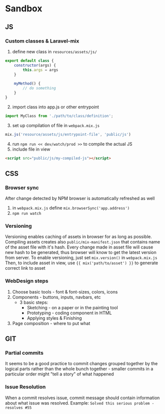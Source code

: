 # Sandbox

## JS

### Custom classes & Laravel-mix
1. define new class in `resources/assets/js/`
```javascript
export default class {
    constructor(args) {
        this.args = args
    }
    
    myMethod() {
        // do something
    }
}
```
2. import class into app.js or other entrypoint 
```javascript
import MyClass from './path/to/class/definition';
``` 
3. set up compilation of file in `webpack.mix.js`
```javascript
mix.js('resource/assets/js/entrypoint-file', 'public/js')
```
4. run `npm run << dev/watch/prod >>` to compile the actual JS
5. include file in view
```html
<script src="public/js/my-compiled-js"></script>
```


## CSS

### Browser sync
After change detected by NPM browser is automatically refreshed as well
1. in `webpack.mix.js` define `mix.browserSync('app.address')`
2. `npm run watch`


### Versioning
Versioning enables caching of assets in browser for as long as possible. Compiling assets creates also `public/mix-manifest.json` that contains name of the asset file with it's hash. Every change made in asset file will cause new hash to be generated, thus browser will know to get the latest version from server.
To enable versioning, just set `mix.version()` in `webpack.mix.js`
Then, to include asset in view, use `{{ mix('path/to/asset') }}` to generate correct link to asset

### WebDesign steps
1. Choose basic tools - font & font-sizes, colors, icons
2. Components - buttons, inputs, navbars, etc
    - 3 basic steps:
        - Sketching - on a paper or in the painting tool
        - Prototyping - coding component in HTML
        - Applying styles & Finishing
3. Page composition - where to put what

## GIT

### Partial commits
It seems to be a good practice to commit changes grouped together by the logical parts rather than the whole bunch together - smaller commits in a particular order might "tell a story" of what happened

### Issue Resolution
When a commit resolves issue, commit message should contain information about what issue was resolved. Example: `Solved this serious problem - resolves #55`